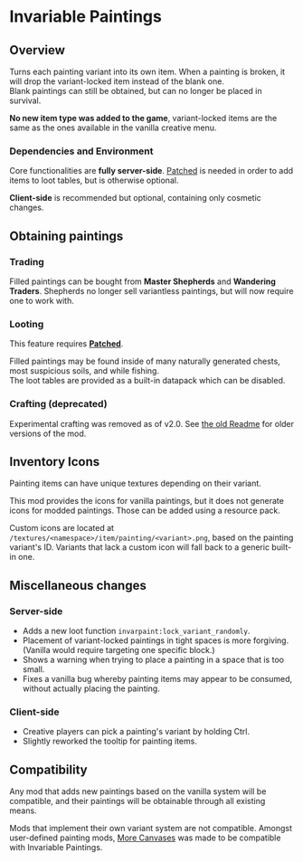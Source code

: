 # Invariable Paintings

## Overview
Turns each painting variant into its own item. When a painting is broken, it will drop the variant-locked item instead of the blank one.  
Blank paintings can still be obtained, but can no longer be placed in survival.

**No new item type was added to the game**, variant-locked items are the same as the ones available in the vanilla creative menu.


### Dependencies and Environment
Core functionalities are **fully server-side**.
[Patched](https://modrinth.com/mod/patched) is needed in order to add items to loot tables, but is otherwise optional.

**Client-side** is recommended but optional, containing only cosmetic changes.

## Obtaining paintings
### Trading
Filled paintings can be bought from **Master Shepherds** and **Wandering Traders**. Shepherds no longer sell variantless paintings, but will now require one to work with.

### Looting
This feature requires **[Patched](https://modrinth.com/mod/patched)**.

Filled paintings may be found inside of many naturally generated chests, most suspicious soils, and while fishing.  
The loot tables are provided as a built-in datapack which can be disabled.

### Crafting (deprecated)
Experimental crafting was removed as of v2.0.
See [the old Readme](https://github.com/Estecka/mc-invariable-paintings/blob/1.4.0+1.20.2/README.md#crafting-experimental) for older versions of the mod.

## Inventory Icons
Painting items can have unique textures depending on their variant. 

This mod provides the icons for vanilla paintings, but it does not generate icons for modded paintings. Those can be added using a resource pack.

Custom icons are located at `/textures/<namespace>/item/painting/<variant>.png`, based on the painting variant's ID. Variants that lack a custom icon will fall back to a generic built-in one.


## Miscellaneous changes
### Server-side
- Adds a new loot function `invarpaint:lock_variant_randomly`.
- Placement of variant-locked paintings in tight spaces is more forgiving. (Vanilla would require targeting one specific block.)
- Shows a warning when trying to place a painting in a space that is too small.
- Fixes a vanilla bug whereby painting items may appear to be consumed, without actually placing the painting.

### Client-side
- Creative players can pick a painting's variant by holding Ctrl.
- Slightly reworked the tooltip for painting items.


## Compatibility
Any mod that adds new paintings based on the vanilla system will be compatible, and their paintings will be obtainable through all existing  means.

Mods that implement their own variant system are not compatible. Amongst user-defined painting mods, [More Canvases](https://modrinth.com/mod/more-canvases) was made to be compatible with Invariable Paintings.
